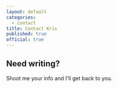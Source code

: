 ```yaml
---
layout: default
categories:
  - contact
title: Contact Kris
published: true
official: true
---
```



## Need writing?

Shoot me your info and I'll get back to you.
